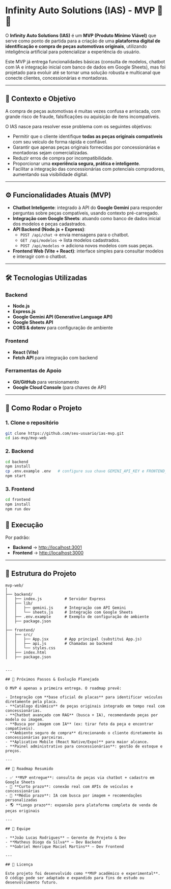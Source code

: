 # Infinity Auto Solutions (IAS) - MVP 🚗🔧  

O **Infinity Auto Solutions (IAS)** é um **MVP (Produto Mínimo Viável)** que serve como ponto de partida para a criação de uma **plataforma digital de identificação e compra de peças automotivas originais**, utilizando inteligência artificial para potencializar a experiência do usuário.  

Este MVP já entrega funcionalidades básicas (consulta de modelos, chatbot com IA e integração inicial com banco de dados em Google Sheets), mas foi projetado para evoluir até se tornar uma solução robusta e multicanal que conecte clientes, concessionárias e montadoras.  

---

## 📌 Contexto e Objetivo

A compra de peças automotivas é muitas vezes confusa e arriscada, com grande risco de fraude, falsificações ou aquisição de itens incompatíveis.  

O IAS nasce para resolver esse problema com os seguintes objetivos:  

- Permitir que o cliente identifique **todas as peças originais compatíveis** com seu veículo de forma rápida e confiável.  
- Garantir que apenas peças originais fornecidas por concessionárias e montadoras sejam comercializadas.  
- Reduzir erros de compra por incompatibilidade.  
- Proporcionar uma **experiência segura, prática e inteligente**.  
- Facilitar a integração das concessionárias com potenciais compradores, aumentando sua visibilidade digital.  

---

## ⚙️ Funcionalidades Atuais (MVP)

- **Chatbot Inteligente**: integrado à API do **Google Gemini** para responder perguntas sobre peças compatíveis, usando contexto pré-carregado.  
- **Integração com Google Sheets**: atuando como banco de dados inicial dos modelos e peças cadastrados.  
- **API Backend (Node.js + Express)**:  
  - `POST /api/chat` → envia mensagens para o chatbot.  
  - `GET /api/modelos` → lista modelos cadastrados.  
  - `POST /api/modelos` → adiciona novos modelos com suas peças.  
- **Frontend Web (Vite + React)**: interface simples para consultar modelos e interagir com o chatbot.  

---

## 🛠️ Tecnologias Utilizadas

### Backend
- **Node.js**  
- **Express.js**  
- **Google Gemini API (Generative Language API)**  
- **Google Sheets API**  
- **CORS & dotenv** para configuração de ambiente  

### Frontend
- **React (Vite)**  
- **Fetch API** para integração com backend  

### Ferramentas de Apoio
- **Git/GitHub** para versionamento  
- **Google Cloud Console** (para chaves de API)  

---

## 🚀 Como Rodar o Projeto

### 1. Clone o repositório
```bash
git clone https://github.com/seu-usuario/ias-mvp.git
cd ias-mvp/mvp-web
```
### 2. Backend
```bash
cd backend
npm install
cp .env.example .env   # configure sua chave GEMINI_API_KEY e FRONTEND_ORIGIN
npm start
```
### 3. Frontend
```bash
cd frontend
npm install
npm run dev
```
## 🔧 Execução

Por padrão:

- **Backend** → [http://localhost:3001](http://localhost:3001)  
- **Frontend** → [http://localhost:3000](http://localhost:3000)  

---

## 📖 Estrutura do Projeto

```text
mvp-web/
│
├── backend/
│   ├── index.js          # Servidor Express
│   ├── lib/
│   │   ├── gemini.js     # Integração com API Gemini
│   │   └── sheets.js     # Integração com Google Sheets
│   ├── .env.example      # Exemplo de configuração de ambiente
│   ├── package.json
│
├── frontend/
│   ├── src/
│   │   ├── App.jsx       # App principal (substitui App.js)
│   │   ├── api.js        # Chamadas ao backend
│   │   └── styles.css
│   ├── index.html
│   ├── package.json


---

## 🔮 Próximos Passos & Evolução Planejada

O MVP é apenas a primeira entrega. O roadmap prevê:

- Integração com **base oficial de placas** para identificar veículos diretamente pela placa.  
- **Catálogo dinâmico** de peças originais integrado em tempo real com concessionárias.  
- **Chatbot avançado com RAG** (busca + IA), recomendando peças por modelo ou imagem.  
- **Busca por imagem com IA** (ex: tirar foto da peça e encontrar compatíveis).  
- **Ambiente seguro de compra** direcionando o cliente diretamente às concessionárias parceiras.  
- **Aplicativo Mobile (React Native/Expo)** para maior alcance.  
- **Painel administrativo para concessionárias**: gestão de estoque e preços.  

---

## 📌 Roadmap Resumido

- ✅ **MVP entregue**: consulta de peças via chatbot + cadastro em Google Sheets  
- 🔄 **Curto prazo**: conexão real com APIs de veículos e concessionárias  
- 🧠 **Médio prazo**: IA com busca por imagem + recomendações personalizadas  
- 🌎 **Longo prazo**: expansão para plataforma completa de venda de peças originais  

---

## 👥 Equipe

- **João Lucas Rodrigues** – Gerente de Projeto & Dev  
- **Matheus Diogo da Silva** – Dev Backend  
- **Gabriel Henrique Maciel Martins** – Dev Frontend  

---

## 📜 Licença

Este projeto foi desenvolvido como **MVP acadêmico e experimental**.  
O código pode ser adaptado e expandido para fins de estudo ou desenvolvimento futuro.  
